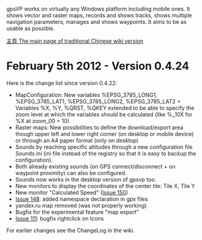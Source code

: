 gpsVP works on virtually any Windows platform including mobile ones. It shows vector and raster maps, records and shows tracks, shows multiple navigation parameters, manages and shows waypoints. It aims to be as usable as possible.

[主頁 The main page of traditional Chinese wiki version](ZhtwMainPage.md)

# February 5th 2012 - Version 0.4.24 #
Here is the change list since version 0.4.22:
  * MapConfiguration: New variables %EPSG\_3785\_LONG1, %EPSG\_3785\_LAT1, %EPSG\_3785\_LONG2, %EPSG\_3785\_LAT2 + Variables %X, %Y, %QRST, %QKEY extended to be able to specify the zoom level at which the variables should be calculated (like %,,10X for %X at zoom\_00 = 10)
  * Raster maps: New possibilities to define the download/export area though upper left and lower right corner (on desktop or mobile device) or through an A4 paper format (only on desktop)
  * Sounds by reaching specific altitudes through a new configuration file Sounds.ini (ini file instead of the registry so that it is easy to backup the configuration).
  * Both already existing sounds (on GPS connect/disconnect + on waypoint proximity) can also be configured.
  * Sounds now works in the desktop version of gpsvp too.
  * New monitors to display the coordinates of the center tile: Tile X, Tile Y
  * New monitor "Calculated Speed" ([Issue 150](https://code.google.com/p/gpsvp/issues/detail?id=150))
  * [Issue 148](https://code.google.com/p/gpsvp/issues/detail?id=148): added namespace declaration in gpx files
  * yandex.ru map removed (was not properly working)
  * Bugfix for the experimental feature "map export"
  * [Issue 111](https://code.google.com/p/gpsvp/issues/detail?id=111): bugfix rightclick on Icons


For earlier changes see the ChangeLog in the wiki.
